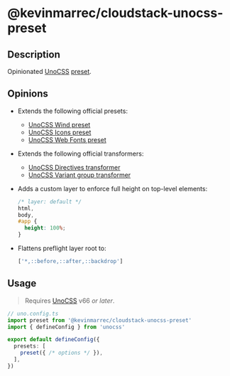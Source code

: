# @kevinmarrec/cloudstack-unocss-preset

## Description

Opinionated [UnoCSS](https://unocss.dev) [preset](https://unocss.dev/config/presets).

## Opinions

- Extends the following official presets:
  - [UnoCSS Wind preset](https://unocss.dev/presets/wind)
  - [UnoCSS Icons preset](https://unocss.dev/presets/icons)
  - [UnoCSS Web Fonts preset](https://unocss.dev/presets/web-fonts)

- Extends the following official transformers:
  - [UnoCSS Directives transformer](https://unocss.dev/transformers/directives)
  - [UnoCSS Variant group transformer](https://unocss.dev/transformers/variant-group)

- Adds a custom layer to enforce full height on top-level elements:

  ```css
  /* layer: default */
  html,
  body,
  #app {
    height: 100%;
  }
  ```

- Flattens preflight layer root to:

  ```ts
  ['*,::before,::after,::backdrop']
  ```

## Usage

> Requires [UnoCSS](https://unocss.dev) v66 _or later_.

```ts
// uno.config.ts
import preset from '@kevinmarrec/cloudstack-unocss-preset'
import { defineConfig } from 'unocss'

export default defineConfig({
  presets: [
    preset({ /* options */ }),
  ],
})
```
